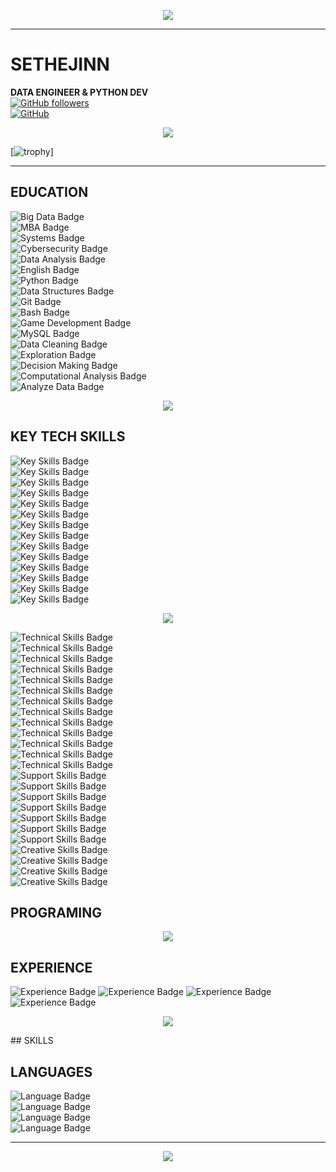 <p align="center">
  <img src="https://readme-typing-svg.demolab.com?font=Play&size=60&pause=2000&color=green&center=true&random=true&width=700&height=79&lines=SETHEJINN" />
</a></p>

<hr style="border-color:green;">


# SETHEJINN
**DATA ENGINEER & PYTHON DEV**  
[![GitHub followers](https://img.shields.io/github/followers/sethejinn?style=social)](https://github.com/sethejinn)  
[![GitHub](https://img.shields.io/badge/GitHub-sethejinn-black?style=flat&logo=github)](https://github.com/sethejinn)  

<p align="center">
      <img src="https://github-readme-stats.vercel.app/api?username=sethejinn&theme=transparent&show_icons=true">
      <a href="https://github.com/iceyami/github-readme-stats">
      </a><p>

[![trophy](https://github-profile-trophy.vercel.app/?username=sethejinn)]

<hr style="border-color:green;">

## EDUCATION

![Big Data Badge](https://img.shields.io/badge/Master%20in%20Big%20Data%20%26%20Business%20Intelligence-blue)  
![MBA Badge](https://img.shields.io/badge/MBA%20in%20Business%20Administration%20and%20Management-blue)  
![Systems Badge](https://img.shields.io/badge/Systems%20Administration%20in%20Network-blue)  
![Cybersecurity Badge](https://img.shields.io/badge/Cybersecurity%20Technician-blue)  
![Data Analysis Badge](https://img.shields.io/badge/Professional%20Certificate%20in%20Data%20Analysis-blue)  
![English Badge](https://img.shields.io/badge/C2%20Proficient%20English%20Certificate-blue)  
![Python Badge](https://img.shields.io/badge/Professional%20Python%20Course-blue)  
![Data Structures Badge](https://img.shields.io/badge/Data%20Structures%20in%20Python-blue)  
![Git Badge](https://img.shields.io/badge/Professional%20Git%20Course-blue)  
![Bash Badge](https://img.shields.io/badge/Bash%20Scripting%20%E2%80%93%20DevOps%20Bootcamp-blue)  
![Game Development Badge](https://img.shields.io/badge/Complete%20Python%20Game%20Development%20Course-blue)  
![MySQL Badge](https://img.shields.io/badge/MySQL%20Course-blue)  
![Data Cleaning Badge](https://img.shields.io/badge/From%20Dirty%20Data%20to%20Clean%20Data-blue)  
![Exploration Badge](https://img.shields.io/badge/Prepare%20Data%20for%20Exploration-blue)  
![Decision Making Badge](https://img.shields.io/badge/Data--driven%20Decision%20Making-blue)  
![Computational Analysis Badge](https://img.shields.io/badge/Computational%20Data%20Analysis-blue)  
![Analyze Data Badge](https://img.shields.io/badge/Analyze%20Data%20to%20Answer%20Questions-blue)


<p align="center">
    <img src="https://media.tenor.com/ONv6f0zBNFYAAAAj/hugging-grogu.gif" />
  </a>
</p>

## KEY TECH SKILLS  

![Key Skills Badge](https://img.shields.io/badge/Skills-SQL%20%28PostgreSQL%2C%20MySQL%29-28a745?style=flat-square)  
![Key Skills Badge](https://img.shields.io/badge/Skills-Python-28a745?style=flat-square)  
![Key Skills Badge](https://img.shields.io/badge/Skills-Polars-28a745?style=flat-square)  
![Key Skills Badge](https://img.shields.io/badge/Skills-Pandas-28a745?style=flat-square)  
![Key Skills Badge](https://img.shields.io/badge/Skills-Excel%20%26%20PowerBI-28a745?style=flat-square)  
![Key Skills Badge](https://img.shields.io/badge/Skills-HTML%20%26%20CSS-28a745?style=flat-square)  
![Key Skills Badge](https://img.shields.io/badge/Skills-Git%2C%20GitHub%20%26%20Bitbucket-28a745?style=flat-square)  
![Key Skills Badge](https://img.shields.io/badge/Skills-ETL-28a745?style=flat-square)  
![Key Skills Badge](https://img.shields.io/badge/Skills-Data%20Visualization-28a745?style=flat-square)  
![Key Skills Badge](https://img.shields.io/badge/Skills-Systems%20Administration-28a745?style=flat-square)  
![Key Skills Badge](https://img.shields.io/badge/Skills-Virtualization-28a745?style=flat-square)  
![Key Skills Badge](https://img.shields.io/badge/Skills-Active%20Directory-28a745?style=flat-square)  
![Key Skills Badge](https://img.shields.io/badge/Skills-Advanced%20troubleshooting-28a745?style=flat-square)  
![Key Skills Badge](https://img.shields.io/badge/Skills-Project%20Management%20%28Jira%29-28a745?style=flat-square)  

<p align="center">
    <img src="https://media.tenor.com/MOFonahEVKUAAAAi/xs19-baby-yoda.gif" />
  </a>
</p>

![Technical Skills Badge](https://img.shields.io/badge/Skills-Database%20Administration-lightblue)  
![Technical Skills Badge](https://img.shields.io/badge/Skills-Programming%20Languages-lightblue)  
![Technical Skills Badge](https://img.shields.io/badge/Skills-Data%20Engineering-lightblue)  
![Technical Skills Badge](https://img.shields.io/badge/Skills-Data%20Visualization-lightblue)  
![Technical Skills Badge](https://img.shields.io/badge/Skills-Web%20Design-lightblue)  
![Technical Skills Badge](https://img.shields.io/badge/Skills-Hardware%20Maintenance-lightblue)  
![Technical Skills Badge](https://img.shields.io/badge/Skills-Remote%20Connections-lightblue)  
![Technical Skills Badge](https://img.shields.io/badge/Skills-Active%20Directory-lightblue)  
![Technical Skills Badge](https://img.shields.io/badge/Skills-DNS%20and%20Networks-lightblue)  
![Technical Skills Badge](https://img.shields.io/badge/Skills-Operating%20Systems-lightblue)  
![Technical Skills Badge](https://img.shields.io/badge/Skills-Security-lightblue)  
![Technical Skills Badge](https://img.shields.io/badge/Skills-Virtualization-lightblue)  
![Technical Skills Badge](https://img.shields.io/badge/Skills-Version%20Control-lightblue)  
![Support Skills Badge](https://img.shields.io/badge/Skills-Technical%20Support-orange)  
![Support Skills Badge](https://img.shields.io/badge/Skills-Corporate%20Environments-orange)  
![Support Skills Badge](https://img.shields.io/badge/Skills-Management%20Tools-orange)  
![Support Skills Badge](https://img.shields.io/badge/Skills-Agile%20Project%20Management-orange)  
![Support Skills Badge](https://img.shields.io/badge/Skills-Recruiting-orange)  
![Support Skills Badge](https://img.shields.io/badge/Skills-Technical%20Assessment-orange)  
![Support Skills Badge](https://img.shields.io/badge/Skills-Training-orange)  
![Creative Skills Badge](https://img.shields.io/badge/Skills-Game%20Development-yellow)  
![Creative Skills Badge](https://img.shields.io/badge/Skills-Video%20Games%20and%20Streaming-yellow)  
![Creative Skills Badge](https://img.shields.io/badge/Skills-Team%20Coordination-yellow)  
![Creative Skills Badge](https://img.shields.io/badge/Skills-Social%20Media%20and%20Marketing-yellow)  

## PROGRAMING  

<p align="center">
<a href="https://github.com/sethejinn/sethejinn">
  <img align="center" src="https://github-readme-stats.vercel.app/api/top-langs/?username=sethejinn&theme=dark&langs_count=10" />
</a></p>

## EXPERIENCE

![Experience Badge](https://img.shields.io/badge/Experience-Data%20Engineer%20-%23FF5733)
![Experience Badge](https://img.shields.io/badge/Experience-Data%20Analyst-%23FF5733)
![Experience Badge](https://img.shields.io/badge/Experience-N2%20Support%20Technician-%23FF5733)
![Experience Badge](https://img.shields.io/badge/Experience-IT%20Technician-%23FF5733)

<p align="center">
    <img src="https://www.animatedimages.org/data/media/636/animated-star-wars-image-0009.gif" />
  </a>
</p>
## SKILLS
<p align="center"> </p>

## LANGUAGES  
![Language Badge](https://img.shields.io/badge/Language-C2%20Spanish%20%28bilingual%29-0056D2)  
![Language Badge](https://img.shields.io/badge/Language-C2%20English%20%28bilingual%29-0056D2)  
![Language Badge](https://img.shields.io/badge/Language-B2%20French-0056D2)  
![Language Badge](https://img.shields.io/badge/Language-HSK%20Level%202%20Chinese-0056D2)  

<hr style="border-color:green;">
<p></p>

<p align="center">
    <img src="https://media1.tenor.com/m/RYJZjeM7FPYAAAAd/leaves-thanks.gif" />
  </a>
</p>
